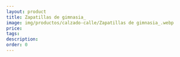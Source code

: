 ```yaml
---
layout: product
title: Zapatillas de gimnasia_
image: img/productos/calzado-calle/Zapatillas de gimnasia_.webp
price: 
tags: 
description: 
order: 0
---
```

